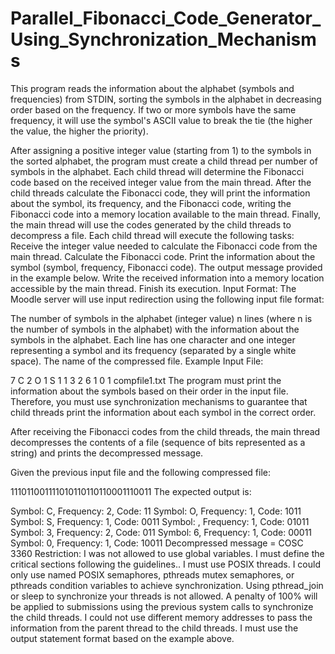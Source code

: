# Parallel_Fibonacci_Code_Generator_Using_Synchronization_Mechanisms
This program reads the information about the alphabet (symbols and frequencies) from STDIN, sorting the symbols in the alphabet in decreasing order based on the frequency. If two or more symbols have the same frequency, it will use the symbol's ASCII value to break the tie (the higher the value, the higher the priority).

After assigning a positive integer value (starting from 1) to the symbols in the sorted alphabet, the program must create a child thread per number of symbols in the alphabet.  Each child thread will determine the Fibonacci code based on the received integer value from the main thread. After the child threads calculate the Fibonacci code, they will print the information about the symbol, its frequency, and the Fibonacci code, writing the Fibonacci code into a memory location available to the main thread. Finally, the main thread will use the codes generated by the child threads to decompress a file.
Each child thread will execute the following tasks:
Receive the integer value needed to calculate the Fibonacci code from the main thread.
Calculate the Fibonacci code.
Print the information about the symbol (symbol, frequency, Fibonacci code). The output message provided in the example below.
Write the received information into a memory location accessible by the main thread.
Finish its execution.
Input Format: The Moodle server will use input redirection using the following input file format: 

The number of symbols in the alphabet (integer value)
n lines (where n is the number of symbols in the alphabet) with the information about the symbols in the alphabet. Each line has one character and one integer representing a symbol and its frequency (separated by a single white space).
The name of the compressed file.
Example Input File:

7
C 2
O 1
S 1
  1
3 2
6 1
0 1
compfile1.txt
The program must print the information about the symbols based on their order in the input file. Therefore, you must use synchronization mechanisms to guarantee that child threads print the information about each symbol in the correct order. 

After receiving the Fibonacci codes from the child threads, the main thread decompresses the contents of a file (sequence of bits represented as a string) and prints the decompressed message.

Given the previous input file and the following compressed file:

111011001111010110110110001110011 
The expected output is:

Symbol: C, Frequency: 2, Code: 11
Symbol: O, Frequency: 1, Code: 1011
Symbol: S, Frequency: 1, Code: 0011
Symbol:  , Frequency: 1, Code: 01011
Symbol: 3, Frequency: 2, Code: 011
Symbol: 6, Frequency: 1, Code: 00011
Symbol: 0, Frequency: 1, Code: 10011
Decompressed message = COSC 3360
Restriction:
I was not allowed to use global variables.
I must define the critical sections following the guidelines..
I must use POSIX threads. 
I could only use named POSIX semaphores, pthreads mutex semaphores, or pthreads condition variables to achieve synchronization. Using pthread_join or sleep to synchronize your threads is not allowed. A penalty of 100% will be applied to submissions using the previous system calls to synchronize the child threads.
I could not use different memory addresses to pass the information from the parent thread to the child threads.
I must use the output statement format based on the example above.
